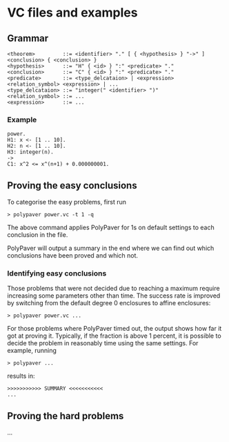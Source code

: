 # VC files and examples

## Grammar

	<theorem>         ::= <identifier> "." [ { <hypothesis> } "->" ] <conclusion> { <conclusion> }
	<hypothesis>      ::= "H" { <id> } ":" <predicate> "."
	<conclusion>      ::= "C" { <id> } ":" <predicate> "."
	<predicate>       ::= <type_delcataion> | <expression> <relation_symbol> <expression> | ...
	<type_delcataion> ::= "integer(" <identifier> ")"
	<relation_symbol> ::= ...
	<expression>      ::= ...
	

### Example

	power.
	H1: x <- [1 .. 10].
	H2: n <- [1 .. 10].
	H3: integer(n).
	->
	C1: x^2 <= x^(n+1) + 0.000000001.

## Proving the easy conclusions

To categorise the easy problems, first run

    > polypaver power.vc -t 1 -q

The above command applies PolyPaver for 1s on default settings to each  conclusion in the file.

PolyPaver will output a summary in the end where we can find out
which conclusions have been proved and which not.

### Identifying easy conclusions

Those problems that were not decided due to reaching a maximum require increasing
some parameters other than time.
The success rate is improved by switching from the default degree 0 enclosures
to affine enclosures:

    > polypaver power.vc ...

For those problems where PolyPaver timed out, the output shows how far it got at proving it.
Typically, if the fraction is above 1 percent, it is possible to decide the problem in reasonably time 
using the same settings.  For example, running

    > polypaver ...

results in:

    >>>>>>>>>>> SUMMARY <<<<<<<<<<<
	...

## Proving the hard problems

...